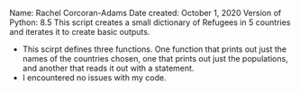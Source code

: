 Name: Rachel Corcoran-Adams
Date created: October 1, 2020
Version of Python: 8.5
This script creates a small dictionary of Refugees in 5 countries and iterates it to create basic outputs. 


- This scirpt defines three functions. One function that prints out just the names of the countries chosen, one that prints out just the populations, and another that reads it out with a statement. 
- I encountered no issues with my code. 


